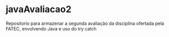 # javaAvaliacao2
Repositorio para armazenar a segunda avaliação da disciplina ofertada pela FATEC, envolvendo Java e uso do try catch
